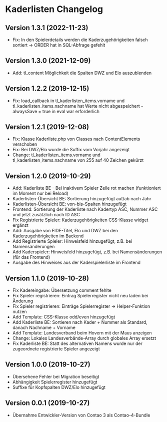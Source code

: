 # Kaderlisten Changelog

## Version 1.3.1 (2022-11-23)

* Fix: In den Spielerdetails werden die Kaderzugehörigkeiten falsch sortiert -> ORDER hat in SQL-Abfrage gefehlt

## Version 1.3.0 (2021-12-09)

* Add: tl_content Möglichkeit die Spalten DWZ und Elo auszublenden

## Version 1.2.2 (2019-12-15)

* Fix: load_callback in tl_kaderlisten_items.vorname und tl_kaderlisten_items.nachname hat Werte nicht abgespeichert - alwaysSave = true in eval war erforderlich

## Version 1.2.1 (2019-12-08)

* Fix: Klasse Kaderliste.php von Classes nach ContentElements verschoben
* Fix: Bei DWZ/Elo wurde die Suffix vom Vorjahr angezeigt
* Change: tl_kaderlisten_items.vorname und tl_kaderlisten_items.nachname von 255 auf 40 Zeichen gekürzt

## Version 1.2.0 (2019-10-29)

* Add: Kaderliste BE - Bei inaktivem Spieler Zeile rot machen (funktioniert im Moment nur bei Reload)
* Kaderlisten-Übersicht BE: Sortierung hinzugefügt auf/ab nach Jahr
* Kaderlisten-Übersicht BE: von-bis-Spalten hinzugefügt
* Frontend: Sortierung der Kaderliste nach Kadertyp ASC, Nummer ASC und jetzt zusätzlich nach ID ASC
* Fix Registrierte Spieler: Kaderzugehörigkeiten CSS-Klasse widget ergänzt
* Add: Ausgabe von FIDE-Titel, Elo und DWZ bei den Kaderzugehörigkeiten im Backend
* Add Registrierte Spieler: Hinweisfeld hinzugefügt, z.B. bei Namensänderungen
* Add Kaderspieler: Hinweisfeld hinzugefügt, z.B. bei Namensänderungen (für das Frontend)
* Ausgabe des Hinweises aus der Kaderspielerliste im Frontend

## Version 1.1.0 (2019-10-28)

* Fix Kadereingabe: Übersetzung comment fehlte
* Fix Spieler registrieren: Eintrag Spielerregister nicht neu laden bei Änderung
* Fix Spieler registrieren: Einträge Spielerregister -> Helper-Funktion nutzen
* Add Template: CSS-Klasse odd/even hinzugefügt
* Add Kaderliste BE: Sortieren nach Kader + Nummer als Standard, danach Nachname + Vorname
* Add Template: Landesverband beim Hovern mit der Maus anzeigen
* Change: Lokales Landesverbände-Array durch globales Array ersetzt
* Fix Kaderliste BE: Statt des alternativen Namens wurde nur der zugeordnete registrierte Spieler angezeigt

## Version 1.0.0 (2019-10-27)

* Übersehene Fehler bei Migration beseitigt
* Abhängigkeit Spielerregister hinzugefügt
* Suffixe für Kopfspalten DWZ/Elo hinzugefügt

## Version 0.0.1 (2019-10-27)

* Übernahme Entwickler-Version von Contao 3 als Contao-4-Bundle

